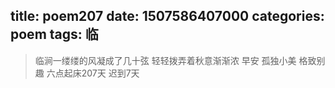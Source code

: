 title: poem207
date: 1507586407000
categories: poem
tags: 临
---
> 临涧一缕缕的风凝成了几十弦
轻轻拨弄着秋意渐渐浓
早安
孤独小美
格致别趣
六点起床207天 迟到7天